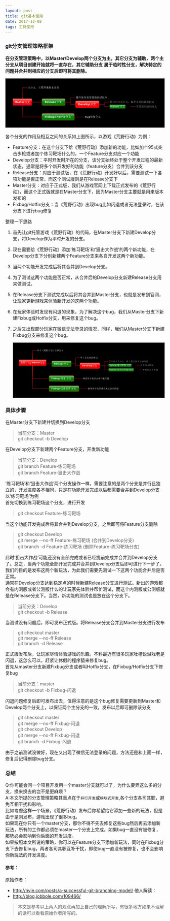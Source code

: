 ```yaml
---
layout: post
title: git基本使用
date: 2017-12-08 
tags: 工具使用  
---
```

### git分支管理策略框架  
**在分支管理策略中，以Master/Develop两个分支为主，其它分支为辅助，两个主分支从项目创建开始就将一直存在，其它辅助分支**
**属于临时性分支，解决特定的问题并合并到相应的分支后即可将其删除。**

![box3](/images/post/2018-01-30-git分支管理策略/20180130_1.jpeg)   

各个分支的作用及相互之间的关系如上图所示，以游戏《荒野行动》为例：  
* Feature分支：在这个分支下给《荒野行动》添加新的功能，比如加个95式突击步枪或者加个练习靶场什么的，一个Feature分支对应一个功能
* Develop分支：平时开发时所在的分支，该分支始终处于整个开发过程的最新状态，通常是将多个新开发好的功能（feature分支）合并到该分支
* Release分支：对应于测试版，在《荒野行动》开发好以后，需要测试一下各项功能是否正常，而这个测试版则是在Release分支下
* Master分支：对应于正式版，我们从游戏官网上下载正式发布的《荒野行动》，而这个正式版就是在Master分支下，因为Master分支主要就是用来版本发布的
* Fixbug/Hotfix分支：当《荒野行动》出现bug比如闪退或者无法登录时，在该分支下进行bug修复

整理一下思路
1. 首先让git托管游戏《荒野行动》的代码，在Master分支下新建Develop分支，将Develop作为平时开发的分支。
2. 现在需要给《荒野行动》添加‘练习靶场’和‘狙击大作战’的两个新功能，在Develop分支下分别新建两个Feature分支来各自开发这两个新功能。
3. 当两个功能开发完成后将其合并到Develop分支。
4. 为了测试这两个功能是否正常，从合并后的Develop分支新建Release分支用来做测试。
5. 在Release分支下测试完成以后将其合并到Master分支，也就是发布到官网，让玩家更新游戏来体验新开发的这两个功能。
6. 在玩家体验时发现有闪退的现象，为了解决这个bug，我们从Master分支下新建Fixbug或Hotfix分支，用来修复这个bug。
7. 之后又出现部分玩家在微信无法登录的情况，同样，我们从Master分支下新建Fixbug分支来修复这个bug。
  
    ![box3](/images/post/2018-01-30-git分支管理策略/20180130_2.jpeg) 


### 具体步骤  

在Master分支下新建并切换到Develop分支  
> 当前分支：Master   
> git checkout -b Develop  

在Develop分支下新建两个Feature分支，开发新功能  
> 当前分支：Develop  
> git branch Feature-练习靶场       
> git branch Feature-狙击大作战  

‘练习靶场’和‘狙击大作战’两个分支操作一样，需要注意的是两个分支是并行且独立的，开发进度各不相同，只是在功能开发完成以后都需要合并到Develop分支  
以‘练习靶场’为例  
首先切换到练习靶场这个分支，进行开发  
> git checkout Feature-练习靶场  

当这个功能开发完成后将其合并到Develop分支，之后即可将Feature分支删除  
> git checkout Develop  
> git merge --no-ff Feature-练习靶场 (合并到Develop分支)  
> git branch -d Feature-练习靶场  (删除Feature-练习靶场分支)  

此时‘狙击大作战’可能还没有全部完成或者已经提前完成并合并到Develop分支了。总之，当两个功能全部开发完成并合并到Develop分支后即可进行下一步了。
我们的目的是发布这两个新玩法，为此我们需要先测试一下这两个功能合并后是否正常。   
通常在Develop分支达到稳定点的时候新建Release分支进行测试。新出的游戏都会有内测版或者公测版什么的让玩家先体验并帮忙测试，而这个内测版或公测版就是在Release分支下。当然，新功能的测试也是放在这个分支下。  
> 当前分支：Develop  
> git checkout -b Release   

当测试没有问题后，即可发布正式版。将Release分支合并到Master分支进行发布   
> git checkout master   
> git merge --no-ff Release   
> git branch -d Release   

正式版发布后，让玩家尽情体验游戏的乐趣。不料最近有很多玩家吐槽说游戏老是闪退，这怎么可以，赶紧让休假的程序猿来修复bug。   
首先从master分支新建Fixbug分支或者叫Hotfix分支，在Fixbug/Hotfix分支下修复bug   
> 当前分支：master   
> git checkout -b Fixbug-闪退    

闪退问题修复后即可发布出去，值得注意的是这个bug修复需要更新到Master和Develop两个分支上，以保证两个主分支的一致，发布以后即可删除该分支    
> git checkout master    
> git merge --no-ff Fixbug-闪退   
> git checkout Develop   
> git merge --no-ff Fixbug-闪退   
> git branch -d Fixbug-闪退   

由于之前测试没做好，现在又出现了微信无法登录的问题，方法还是和上面一样，修复后记得删除bug分支。   



### 总结
Q:你可能会问一个项目开发用一个master分支就可以了，为什么要弄这么多的分支，换来换去的岂不是更麻烦？   
A:本文所提的分支管理策略其重点在于`并行开发`或`模块式开发`,各个分支各司其职，避免互相干扰和影响。   
比如考虑这样一个场景，《荒野行动》发布后你希望给它添加一些新的玩法，但是由于是刚发布，游戏出现了很多bug。   
    如果现在你只有一个master分支，那你不得不先去修复这些bug然后再去添加新玩法，所有的工作都必须在master一个分支上完成。如果bug一直没有被修复，那势必会影响到你后面的开发进度。  
    如果按照本文所说的策略，你可以在Feature分支下添加新玩法，同时在Fixbug分支下去修复bug，两者各司其职互补干扰，即使bug一直没有被修复，也不会影响你新玩法的开发进度。


#### 参考：
原始作者：
* http://nvie.com/posts/a-successful-git-branching-model/
他人解读：
* http://blog.jobbole.com/109466/

> 本文是参考以上两人的观点再加上自己的理解所写，有很多地方如果不理解的话可以看看原始作者所写的。


